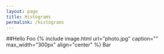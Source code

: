```yaml
---
layout: page
title: Histograms
permalink: /histograms
---
```

##Hello
Foo
{% include image.html url="photo.jpg" caption="" max_width="300px" align="center" %}
Bar
